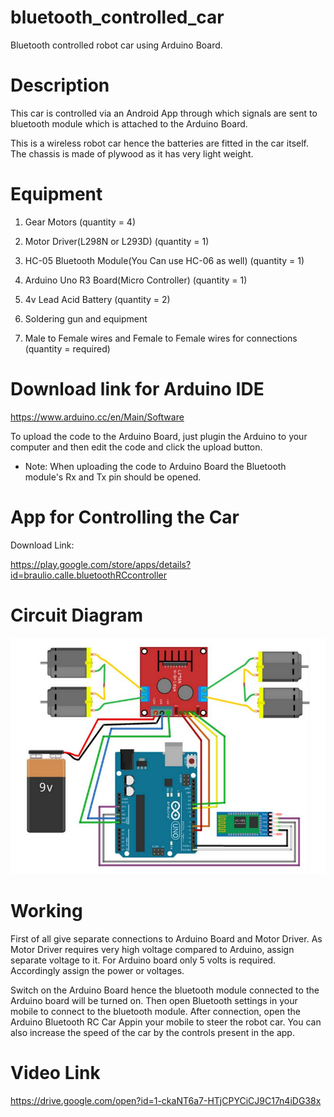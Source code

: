 # bluetooth_controlled_car
Bluetooth controlled robot car using Arduino Board.

# Description

This car is controlled via an Android App through which signals are sent to bluetooth module which is attached to the Arduino Board.

This is a wireless robot car hence the batteries are fitted in the car itself. The chassis is made of plywood as it has very light weight.

# Equipment

1. Gear Motors (quantity = 4)

2. Motor Driver(L298N or L293D) (quantity = 1)

3. HC-05 Bluetooth Module(You Can use HC-06 as well) (quantity = 1)  

4. Arduino Uno R3 Board(Micro Controller) (quantity = 1)

5. 4v Lead Acid Battery (quantity = 2)

6. Soldering gun and equipment

7. Male to Female wires and Female to Female wires for connections (quantity = required)

# Download link for Arduino IDE

https://www.arduino.cc/en/Main/Software

To upload the code to the Arduino Board, just plugin the Arduino to your computer and then edit the code and click the upload button.

* Note:
When uploading the code to Arduino Board the Bluetooth module's Rx and Tx pin should be opened.

# App for Controlling the Car

Download Link:

https://play.google.com/store/apps/details?id=braulio.calle.bluetoothRCcontroller

# Circuit Diagram

![circuit_diagram](circuit.jpg)

# Working

First of all give separate connections to Arduino Board and Motor Driver. As Motor Driver requires very high voltage compared to Arduino, assign separate voltage to it. For Arduino board only 5 volts is required. Accordingly assign the power or voltages.

Switch on the Arduino Board hence the bluetooth module connected to the Arduino board will be turned on.
Then open Bluetooth settings in your mobile to connect to the bluetooth module.
After connection, open the Arduino Bluetooth RC Car Appin your mobile to steer the robot car. You can also increase the speed of the car by the controls present in the app.

# Video Link

https://drive.google.com/open?id=1-ckaNT6a7-HTjCPYCiCJ9C17n4iDG38x
